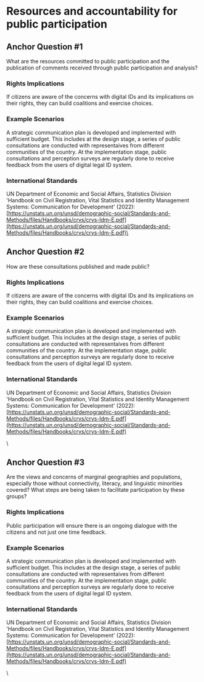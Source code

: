 # Resources and accountability for public participation

## Anchor Question #1

What are the resources committed to public participation and the publication of comments received through public participation and analysis?



### Rights Implications

If citizens are aware of the concerns with digital IDs and its implications on their rights, they can build coalitions and exercise choices.

### Example Scenarios

A strategic communication plan is developed and implemented with sufficient budget. This includes at the design stage, a series of public consultations are conducted with representaives from different communities of the country. At the implementation stage, public consultations and perception surveys are regularly done to receive feedback from the users of digital legal ID system.

### International Standards

UN Department of Economic and Social Affairs, Statistics Division 'Handbook on Civil Registration, Vital Statistics and Identity Management Systems: Communication for Development' (2022): [https://unstats.un.org/unsd/demographic-social/Standards-and-Methods/files/Handbooks/crvs/crvs-Idm-E.pdf](https://unstats.un.org/unsd/demographic-social/Standards-and-Methods/files/Handbooks/crvs/crvs-Idm-E.pdf)\


## Anchor Question #2

How are these consultations published and made public?

### Rights Implications

If citizens are aware of the concerns with digital IDs and its implications on their rights, they can build coalitions and exercise choices.

### Example Scenarios

A strategic communication plan is developed and implemented with sufficient budget. This includes at the design stage, a series of public consultations are conducted with representaives from different communities of the country. At the implementation stage, public consultations and perception surveys are regularly done to receive feedback from the users of digital legal ID system.

### International Standards

UN Department of Economic and Social Affairs, Statistics Division 'Handbook on Civil Registration, Vital Statistics and Identity Management Systems: Communication for Development' (2022): [https://unstats.un.org/unsd/demographic-social/Standards-and-Methods/files/Handbooks/crvs/crvs-Idm-E.pdf](https://unstats.un.org/unsd/demographic-social/Standards-and-Methods/files/Handbooks/crvs/crvs-Idm-E.pdf)

\


## Anchor Question #3

Are the views and concerns of marginal geographies and populations, especially those without connectivity, literacy, and linguistic minorities covered? What steps are being taken to facilitate participation by these groups?

### Rights Implications

Public participation will ensure there is an ongoing dialogue with the citizens and not just one time feedback.

### Example Scenarios

A strategic communication plan is developed and implemented with sufficient budget. This includes at the design stage, a series of public consultations are conducted with representaives from different communities of the country. At the implementation stage, public consultations and perception surveys are regularly done to receive feedback from the users of digital legal ID system.

### International Standards

UN Department of Economic and Social Affairs, Statistics Division 'Handbook on Civil Registration, Vital Statistics and Identity Management Systems: Communication for Development' (2022): [https://unstats.un.org/unsd/demographic-social/Standards-and-Methods/files/Handbooks/crvs/crvs-Idm-E.pdf](https://unstats.un.org/unsd/demographic-social/Standards-and-Methods/files/Handbooks/crvs/crvs-Idm-E.pdf)

\
